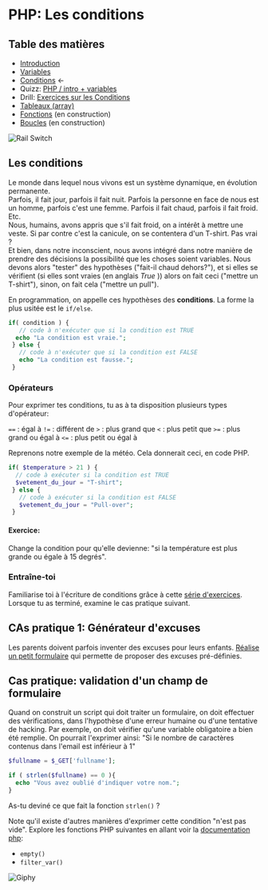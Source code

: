 # PHP: Les conditions

## Table des matières

- [Introduction](php-introduction.md)  
- [Variables](php-variables.md)  
- [Conditions](php-conditions.md)  ←  
- Quizz: [PHP / intro + variables](../../Quizz/PHP/php-base-1.md)
- Drill: [Exercices sur les Conditions](php-exercices-conditions.md)
- [Tableaux (array)](php-array.md)
- [Fonctions](php-fonctions.md) (en construction)
- [Boucles](php-boucles.md) (en construction)



![Rail Switch](https://pmcdn.priceminister.com/photo/Aiguillage-train-miniature-1097270594_L.jpg)

## Les conditions

Le monde dans lequel nous vivons est un système dynamique, en évolution permanente.  
Parfois, il fait jour, parfois il fait nuit. Parfois la personne en face de nous est un homme, parfois c'est une femme. Parfois il fait chaud, parfois il fait froid. Etc.  
Nous, humains, avons appris que s'il fait froid, on a intérêt à mettre une veste. Si par contre c'est la canicule, on se contentera d'un T-shirt. Pas vrai ?  
Et bien, dans notre inconscient, nous avons intégré dans notre manière de prendre des décisions la possibilité que les choses soient variables. Nous devons alors "tester" des hypothèses ("fait-il chaud dehors?"), et si elles se vérifient (si elles sont vraies (en anglais _True_ )) alors on fait ceci ("mettre un T-shirt"), sinon, on fait cela ("mettre un pull").  

En programmation, on appelle ces hypothèses des **conditions**. La forme la plus usitée est le `if/else`.

```php
if( condition ) {
   // code à n'exécuter que si la condition est TRUE
  echo "La condition est vraie.";
 } else {
   // code à n'exécuter que si la condition est FALSE
   echo "La condition est fausse.";
 }
```
### Opérateurs

Pour exprimer tes conditions, tu as à ta disposition plusieurs types d'opérateur:

`==` : égal à
`!=` : différent de
`>` : plus grand que
`<` : plus petit que
`>=` : plus grand ou égal à
`<=` : plus petit ou égal à


Reprenons notre exemple de la météo. Cela donnerait ceci, en code PHP.

```php
if( $temperature > 21 ) {
  // code à exécuter si la condition est TRUE
  $vetement_du_jour = "T-shirt";
 } else {
   // code à exécuter si la condition est FALSE
   $vetement_du_jour = "Pull-over";
 }
```

#### Exercice:
Change la condition pour qu'elle devienne: "si la température est plus grande ou égale à 15 degrés".

### Entraîne-toi
Familiarise toi à l'écriture de conditions grâce à cette [série d'exercices](php-exercices-conditions.md). Lorsque tu as terminé, examine le cas pratique suivant.

## CAs pratique 1: Générateur d'excuses
Les parents doivent parfois inventer des excuses pour leurs enfants. [Réalise un petit formulaire](./php-exercice-generateur-excuses.md) qui permette de proposer des excuses pré-définies. 

## Cas pratique: validation d'un champ de formulaire

Quand on construit un script qui doit traiter un formulaire, on doit effectuer des vérifications, dans l'hypothèse d'une erreur humaine ou d'une tentative de hacking.
Par exemple, on doit vérifier qu'une variable obligatoire a bien été remplie. On pourrait l'exprimer ainsi: "Si le nombre de caractères contenus dans l'email est inférieur à 1"

```PHP
$fullname = $_GET['fullname'];

if ( strlen($fullname) == 0 ){
  echo "Vous avez oublié d'indiquer votre nom.";
}
```

As-tu deviné ce que fait la fonction `strlen()` ?

Note qu'il existe d'autres manières d'exprimer cette condition "n'est pas vide". Explore les fonctions PHP suivantes en allant voir la [documentation php](http://php.net/manual/fr/index.php):  
- ` empty() `  
- `filter_var()`  

![Giphy](https://media0.giphy.com/media/gpDtMjkONKp7a/giphy.gif)
